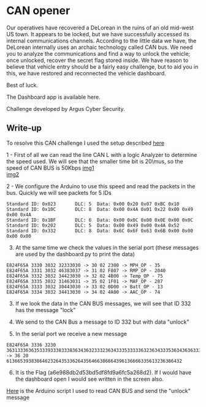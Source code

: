 # CAN opener
Our operatives have recovered a DeLorean in the ruins of an old mid-west US town. It appears to be locked, but we have successfully accessed its internal communications channels. According to the little data we have, the DeLorean internally uses an archaic technology called CAN bus. We need you to analyze the communications and find a way to unlock the vehicle; once unlocked, recover the secret flag stored inside. We have reason to believe that vehicle entry should be a fairly easy challenge, but to aid you in this, we have restored and reconnected the vehicle dashboard.

Best of luck.

The Dashboard app is available here.

Challenge developed by Argus Cyber Security.

## Write-up
To resolve this CAN challenge I used the setup described [here](CAN_Configuration.md)

1 - First of all we can read the line CAN L with a logic Analyzer to determine the speed used. We will see that the smaller time bit is 20\mus, so the speed of CAN BUS is 50Kbps
[img1](logicAnalyzer1.jpg)  
[img2](logicAnalyzer1_zoom.jpg)

2 - We configure the Arduino to use this speed and read the packets in the bus. Quickly we will see packets for 5 IDs
```
Standard ID: 0x023       DLC: 5  Data: 0x00 0x20 0x07 0xBC 0x10
Standard ID: 0x10C       DLC: 8  Data: 0x00 0x4A 0x01 0x22 0x00 0x49 0x00 0x4A
Standard ID: 0x1BF       DLC: 6  Data: 0x00 0x0C 0x00 0x0E 0x00 0x0C
Standard ID: 0x202       DLC: 5  Data: 0x00 0x49 0x00 0x4A 0x52
Standard ID: 0x332       DLC: 8  Data: 0x6C 0x6F 0x63 0x6B 0x00 0x00 0x00 0x00
```

3. At the same time we check the values in the serial port (these messages are used by the dashboard.py to print the data)
```
E824F65A 3330 3032 32333030 -> 30 02 2300 -> MPH_OP - 35
E824F65A 3331 3032 46383037 -> 31 02 F807 -> RMP_OP - 2040
E824F65A 3332 3032 34423030 -> 32 02 4B00 -> Temp_OP - 75
E824F65A 3335 3032 31463031 -> 35 02 1F01 -> MAF_OP - 287
E824F65A 3333 3032 30443030 -> 33 02 0D00 -> Batt_OP - 13
E824F65A 3334 3032 34413030 -> 34 02 4A00 -> AAC_OP - 74
```

3. If we look the data in the CAN BUS messages, we will see that ID 332 has the message "lock"

4. We send to the CAN Bus a message to ID 332 but with data "unlock"

5. In the serial port we receive a new message
```
E824F65A 3336 3230 36313336363533393338333836343632333236343335333336323634333536343636333836363634333936313336363636333335363133323336333836343332 -> 36 20 6136653938386462326435336264356466386664396136666335613236386432 
```

6. It is the Flag (a6e988db2d53bd5df8fd9a6fc5a268d2). If I would have the dashboard open I would see written in the screen also.

[Here](CAN_Opener.ino) is the Arduino script I used to read CAN BUS and send the "unlock" message